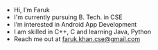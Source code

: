 - Hi, I’m Faruk
- I'm currently pursuing B. Tech. in CSE
- I’m interested in Android App Development
- I am skilled in C++, C and learning Java, Python
-  Reach me out at faruk.khan.cse@gmail.com

<!---
iamfaruk01/iamfaruk01 is a ✨ special ✨ repository because its `README.md` (this file) appears on your GitHub profile.
You can click the Preview link to take a look at your changes.
--->
